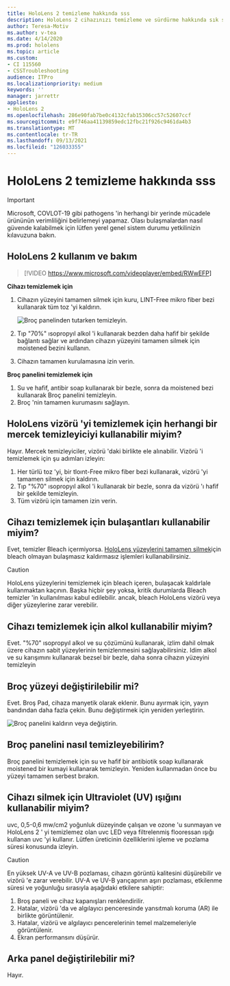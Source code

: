 ```yaml
---
title: HoloLens 2 temizleme hakkında sss
description: HoloLens 2 cihazınızı temizleme ve sürdürme hakkında sık sorulan sorular için güncel yanıtlar alın.
author: Teresa-Motiv
ms.author: v-tea
ms.date: 4/14/2020
ms.prod: hololens
ms.topic: article
ms.custom:
- CI 115560
- CSSTroubleshooting
audience: ITPro
ms.localizationpriority: medium
keywords: ''
manager: jarrettr
appliesto:
- HoloLens 2
ms.openlocfilehash: 286e90fab7be0c4132cfab15306cc57c52607ccf
ms.sourcegitcommit: e9f746aa41139859edc12fbc21f926c9461da4b3
ms.translationtype: MT
ms.contentlocale: tr-TR
ms.lasthandoff: 09/13/2021
ms.locfileid: "126033355"
---
```

# <a name="hololens-2-cleaning-faq"></a>HoloLens 2 temizleme hakkında sss

> [!IMPORTANT]  
> Microsoft, COVLOT-19 gibi pathogens 'in herhangi bir yerinde mücadele ürününün verimliliğini belirlemeyi yapamaz. Olası bulaşmalardan nasıl güvende kalabilmek için lütfen yerel genel sistem durumu yetkilinizin kılavuzuna bakın.  

## <a name="hololens-2-use-and-care"></a>HoloLens 2 kullanım ve bakım

> [!VIDEO https://www.microsoft.com/videoplayer/embed/RWwEFP]

<!-- <iframe src="https://channel9.msdn.com/Shows/Docs-Mixed-Reality/HoloLens-2-Use-and-Care/player" width="960" height="540" allowFullScreen frameBorder="0" title="HoloLens 2 Use and Care - Microsoft Channel 9 Video"></iframe> -->

**Cihazı temizlemek için**

1. Cihazın yüzeyini tamamen silmek için kuru, LINT-Free mikro fiber bezi kullanarak tüm toz 'yi kaldırın.

   ![Broç panelinden tutarken temizleyin.](images/hl2-cleaning.png)

2. Tıp "70%" ısopropyıl alkol 'i kullanarak bezden daha hafif bir şekilde bağlantı sağlar ve ardından cihazın yüzeyini tamamen silmek için moistened bezini kullanın.

3. Cihazın tamamen kurulamasına izin verin.

**Broç panelini temizlemek için**

1. Su ve hafif, antibir soap kullanarak bir bezle, sonra da moistened bezi kullanarak Broç panelini temizleyin.
1. Broç 'nin tamamen kurumasını sağlayın.

## <a name="can-i-use-any-lens-cleaner-for-cleaning-the-hololens-visor"></a>HoloLens vizörü 'yi temizlemek için herhangi bir mercek temizleyiciyi kullanabilir miyim?

Hayır. Mercek temizleyiciler, vizörü 'daki birlikte ele alınabilir. Vizörü 'i temizlemek için şu adımları izleyin:  

1. Her türlü toz 'yi, bir tloınt-Free mikro fiber bezi kullanarak, vizörü 'yi tamamen silmek için kaldırın.
1. Tıp "%70" ısopropyıl alkol 'i kullanarak bir bezle, sonra da vizörü 'ı hafif bir şekilde temizleyin.
1. Tüm vizörü için tamamen izin verin.

## <a name="can-i-use-disinfecting-wipes-to-clean-the-device"></a>Cihazı temizlemek için bulaşantları kullanabilir miyim?

Evet, temizler Bleach içermiyorsa. [HoloLens yüzeylerini tamamen silmek](#hololens-2-use-and-care)için bleach olmayan bulaşmasız kaldırmasız işlemleri kullanabilirsiniz.  

> [!CAUTION]  
> HoloLens yüzeylerini temizlemek için bleach içeren, bulaşacak kaldırlale kullanmaktan kaçının. Başka hiçbir şey yoksa, kritik durumlarda Bleach temizler 'in kullanılması kabul edilebilir. ancak, bleach HoloLens vizörü veya diğer yüzeylerine zarar verebilir.

## <a name="can-i-use-alcohol-to-clean-the-device"></a>Cihazı temizlemek için alkol kullanabilir miyim?

Evet. "%70" ısopropyıl alkol ve su çözümünü kullanarak, izlim dahil olmak üzere cihazın sabit yüzeylerinin temizlenmesini sağlayabilirsiniz. Idim alkol ve su karışımını kullanarak bezsel bir bezle, daha sonra cihazın yüzeyini temizleyin

## <a name="is-the-brow-pad-replaceable"></a>Broç yüzeyi değiştirilebilir mi?

Evet. Broş Pad, cihaza manyetik olarak eklenir. Bunu ayırmak için, yayın bandından daha fazla çekin. Bunu değiştirmek için yeniden yerleştirin.

![Broç panelini kaldırın veya değiştirin.](images/hololens2-remove-browpad.png)

## <a name="how-can-i-clean-the-brow-pad"></a>Broç panelini nasıl temizleyebilirim?

Broç panelini temizlemek için su ve hafif bir antibiotik soap kullanarak moistened bir kumayi kullanarak temizleyin. Yeniden kullanmadan önce bu yüzeyi tamamen serbest bırakın.

## <a name="can-i-use-ultraviolet-uv-light-to-sanitize-the-device"></a>Cihazı silmek için Ultraviolet (UV) ışığını kullanabilir miyim?

uvc, 0,5-0,6 mw/cm2 yoğunluk düzeyinde çalışan ve ozone 'u sunmayan ve HoloLens 2 ' yi temizlemez olan uvc LED veya filtrelenmiş flooressan ışığı kullanan uvc 'yi kullanır. Lütfen üreticinin özelliklerini işleme ve pozlama süresi konusunda izleyin.

> [!CAUTION]  
> En yüksek UV-A ve UV-B pozlaması, cihazın görüntü kalitesini düşürebilir ve vizörü 'e zarar verebilir. UV-A ve UV-B yarıçapının aşırı pozlaması, etkilenme süresi ve yoğunluğu sırasıyla aşağıdaki etkilere sahiptir:
>  
> 1. Broş paneli ve cihaz kapanışları renklendirilir.
> 1. Hatalar, vizörü 'da ve algılayıcı penceresinde yansıtmalı koruma (AR) ile birlikte görüntülenir.
> 1. Hatalar, vizörü ve algılayıcı pencerelerinin temel malzemeleriyle görüntülenir.
> 1. Ekran performansını düşürür.

## <a name="is-the-rear-pad-replaceable"></a>Arka panel değiştirilebilir mi?

Hayır.

